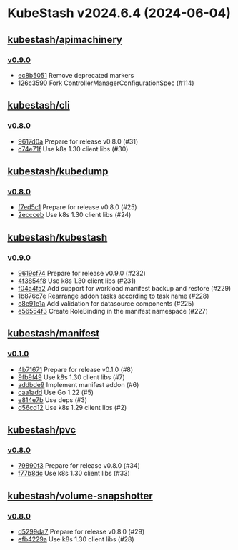 # KubeStash v2024.6.4 (2024-06-04)


## [kubestash/apimachinery](https://github.com/kubestash/apimachinery)

### [v0.9.0](https://github.com/kubestash/apimachinery/releases/tag/v0.9.0)

- [ec8b5051](https://github.com/kubestash/apimachinery/commit/ec8b5051) Remove deprecated markers
- [126c3590](https://github.com/kubestash/apimachinery/commit/126c3590) Fork ControllerManagerConfigurationSpec (#114)



## [kubestash/cli](https://github.com/kubestash/cli)

### [v0.8.0](https://github.com/kubestash/cli/releases/tag/v0.8.0)

- [9617d0a](https://github.com/kubestash/cli/commit/9617d0a) Prepare for release v0.8.0 (#31)
- [c74e71f](https://github.com/kubestash/cli/commit/c74e71f) Use k8s 1.30 client libs (#30)



## [kubestash/kubedump](https://github.com/kubestash/kubedump)

### [v0.8.0](https://github.com/kubestash/kubedump/releases/tag/v0.8.0)

- [f7ed5c1](https://github.com/kubestash/kubedump/commit/f7ed5c1) Prepare for release v0.8.0 (#25)
- [2eccceb](https://github.com/kubestash/kubedump/commit/2eccceb) Use k8s 1.30 client libs (#24)



## [kubestash/kubestash](https://github.com/kubestash/kubestash)

### [v0.9.0](https://github.com/kubestash/kubestash/releases/tag/v0.9.0)

- [9619cf74](https://github.com/kubestash/kubestash/commit/9619cf74) Prepare for release v0.9.0 (#232)
- [4f3854f8](https://github.com/kubestash/kubestash/commit/4f3854f8) Use k8s 1.30 client libs (#231)
- [f04a4fa2](https://github.com/kubestash/kubestash/commit/f04a4fa2) Add support for workload manifest backup and restore (#229)
- [1b876c7e](https://github.com/kubestash/kubestash/commit/1b876c7e) Rearrange addon tasks according to task name (#228)
- [c8e91e1a](https://github.com/kubestash/kubestash/commit/c8e91e1a) Add validation for datasource components (#225)
- [e56554f3](https://github.com/kubestash/kubestash/commit/e56554f3) Create RoleBinding in the manifest namespace (#227)



## [kubestash/manifest](https://github.com/kubestash/manifest)

### [v0.1.0](https://github.com/kubestash/manifest/releases/tag/v0.1.0)

- [4b71671](https://github.com/kubestash/manifest/commit/4b71671) Prepare for release v0.1.0 (#8)
- [9fb9f49](https://github.com/kubestash/manifest/commit/9fb9f49) Use k8s 1.30 client libs (#7)
- [addbde9](https://github.com/kubestash/manifest/commit/addbde9) Implement manifest addon (#6)
- [caa1add](https://github.com/kubestash/manifest/commit/caa1add) Use Go 1.22 (#5)
- [e814e7b](https://github.com/kubestash/manifest/commit/e814e7b) Use deps (#3)
- [d56cd12](https://github.com/kubestash/manifest/commit/d56cd12) Use k8s 1.29 client libs (#2)



## [kubestash/pvc](https://github.com/kubestash/pvc)

### [v0.8.0](https://github.com/kubestash/pvc/releases/tag/v0.8.0)

- [79890f3](https://github.com/kubestash/pvc/commit/79890f3) Prepare for release v0.8.0 (#34)
- [f77b8dc](https://github.com/kubestash/pvc/commit/f77b8dc) Use k8s 1.30 client libs (#33)



## [kubestash/volume-snapshotter](https://github.com/kubestash/volume-snapshotter)

### [v0.8.0](https://github.com/kubestash/volume-snapshotter/releases/tag/v0.8.0)

- [d5299da7](https://github.com/kubestash/volume-snapshotter/commit/d5299da7) Prepare for release v0.8.0 (#29)
- [efb4229a](https://github.com/kubestash/volume-snapshotter/commit/efb4229a) Use k8s 1.30 client libs (#28)



